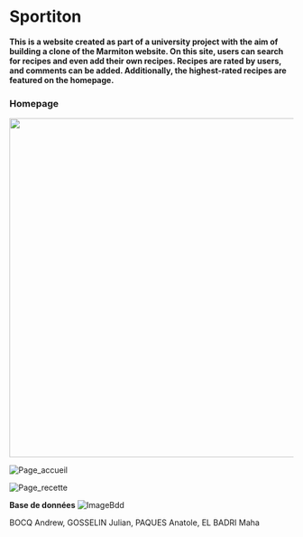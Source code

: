 # Sportiton

<b>
This is a website created as part of a university project with the aim of building a clone of the Marmiton website. On this site, users can search for recipes and even add their own recipes. Recipes are rated by users, and comments can be added. Additionally, the highest-rated recipes are featured on the homepage.
</b>

<h3>Homepage</h3>
<img src="https://raw.githubusercontent.com/Anatpqs/MarmitonDuPauvre/main/Images/sportiton.PNG" width="600">

![Page_accueil](https://raw.githubusercontent.com/Anatpqs/MarmitonDuPauvre/main/Images/sportiton.PNG)

![Page_recette](https://raw.githubusercontent.com/Anatpqs/MarmitonDuPauvre/main/Images/recette_cookie.png)



**Base de données**
![ImageBdd](https://raw.githubusercontent.com/Anatpqs/MarmitonDuPauvre/main/bdd/Bdd.png)


BOCQ Andrew, GOSSELIN Julian, PAQUES Anatole, EL BADRI Maha 

